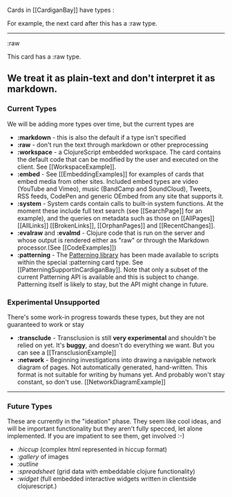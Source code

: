 Cards in [[CardiganBay]] have types :


For example, the next card after this has a :raw type.

----
:raw

This card has a :raw type. 

We treat it as plain-text and **don't** interpret it as markdown.
----

### Current Types

We will be adding more types over time, but the current types are 

* **:markdown** - this is also the default if a type isn't specified
* **:raw** - don't run the text through markdown or other preprocessing
* **:workspace** - a ClojureScript embedded workspace. The card contains the default code that can be modified by the user and executed on the client. See [[WorkspaceExample]]. 
* **:embed** - See [[EmbeddingExamples]] for examples of cards that embed media from other sites. Included embed types are video (YouTube and Vimeo), music (BandCamp and SoundCloud), Tweets, RSS feeds, CodePen and generic OEmbed from any site that supports it.
* **:system** - System cards contain calls to built-in system functions. At the moment these include full text search (see [[SearchPage]] for an example), and the queries on metadata such as those on [[AllPages]] [[AllLinks]] [[BrokenLinks]], [[OrphanPages]] and [[RecentChanges]].
* **:evalraw** and **:evalmd** - Clojure code that is run on the server and whose output is rendered either as "raw" or through the Markdown processor.(See [[CodeExamples]])
* **:patterning** - The [Patterning library](https://github.com/interstar/Patterning-Core) has been made available to scripts within the special :patterning card type. See [[PatterningSupportInCardiganBay]]. Note that only a subset of the current Patterning API is available and this is subject to change. Patterning itself is likely to stay, but the API might change in future.

### Experimental Unsupported

There's some work-in progress towards these types, but they are not guaranteed to work or stay 

* **:transclude** - Transclusion is still **very experimental** and shouldn't be relied on yet. It's **buggy**, and doesn't do everything we want. But you can see a [[TransclusionExample]]
* **:network** - Beginning investigations into drawing a navigable network diagram of pages. Not automatically generated, hand-written. This format is not suitable for writing by humans yet. And probably won't stay constant, so don't use. [[NetworkDiagramExample]]

----

### Future Types

These are currently in the "ideation" phase. They seem like cool ideas, and will be important functionality but they aren't fully specced, let alone implemented. If you are impatient to see them, get involved :-)

* *:hiccup* (complex html represented in hiccup format)
* *:gallery* of images
* *:outline*
* *:spreadsheet* (grid data with embeddable clojure functionality)
* *:widget* (full embedded interactive widgets written in clientside clojurescript.)

